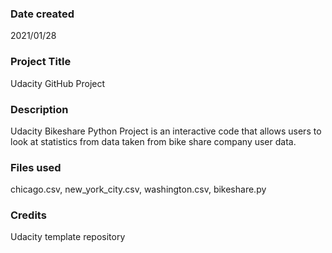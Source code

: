 ### Date created
2021/01/28

### Project Title
Udacity GitHub Project

### Description
Udacity Bikeshare Python Project is an interactive code that allows users to look at statistics from data taken from bike share company user data.

### Files used
chicago.csv, new_york_city.csv, washington.csv, bikeshare.py

### Credits
Udacity template repository
